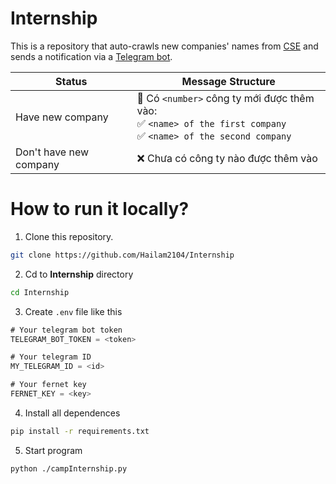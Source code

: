 # Internship

This is a repository that auto-crawls new companies' names from [CSE](https://internship.cse.hcmut.edu.vn/) and sends a notification via a [Telegram bot](https://t.me/CampInternshipbot).

| Status | Message Structure |
| --- | --- |
| Have new company | 📢 Có `<number>` công ty mới được thêm vào:<br>✅ `<name> of the first company`<br>✅ `<name> of the second company` |
| Don't have new company | ❌ Chưa có công ty nào được thêm vào |

# How to run it locally?

1. Clone this repository.

```bash
git clone https://github.com/Hailam2104/Internship
```

2. Cd to **Internship** directory

```bash
cd Internship
```

3. Create `.env` file like this

```cs
# Your telegram bot token
TELEGRAM_BOT_TOKEN = <token>

# Your telegram ID
MY_TELEGRAM_ID = <id>

# Your fernet key
FERNET_KEY = <key>
```

4. Install all dependences

```bash
pip install -r requirements.txt
```

5. Start program

```bash
python ./campInternship.py
```

